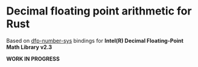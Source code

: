 # Decimal floating point arithmetic for Rust

[dfp-number-sys]: https://crates.io/crates/dfp-number-sys

Based on [dfp-number-sys] bindings for **Intel(R) Decimal Floating-Point Math Library v2.3**

**WORK IN PROGRESS**
